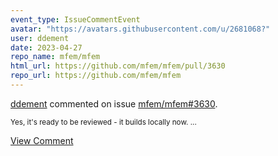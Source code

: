 ```yaml
---
event_type: IssueCommentEvent
avatar: "https://avatars.githubusercontent.com/u/2681068?"
user: ddement
date: 2023-04-27
repo_name: mfem/mfem
html_url: https://github.com/mfem/mfem/pull/3630
repo_url: https://github.com/mfem/mfem
---
```


<a href='https://github.com/ddement' target='_blank'>ddement</a> commented on issue <a href='https://github.com/mfem/mfem/pull/3630' target='_blank'>mfem/mfem#3630</a>.

<small>Yes, it's ready to be reviewed - it builds locally now.  ...</small>

<a href='https://github.com/mfem/mfem/pull/3630' target='_blank'>View Comment</a>